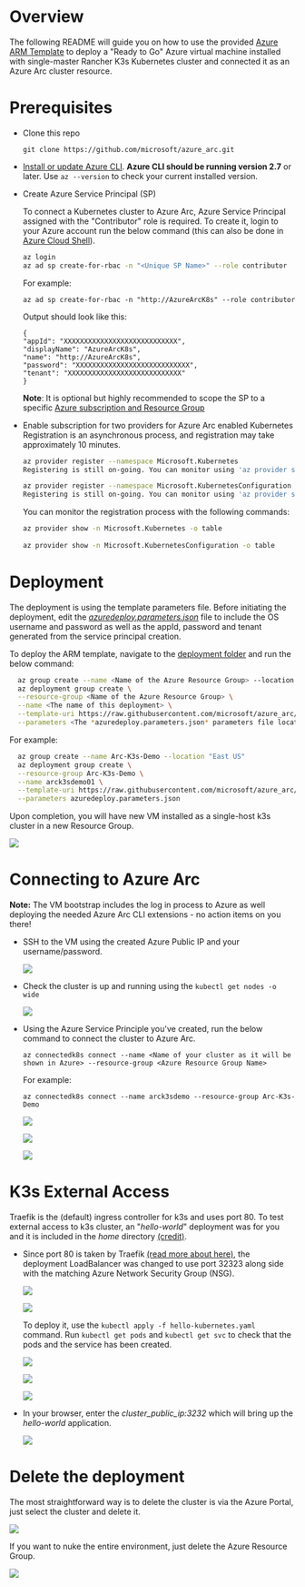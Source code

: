# Overview

The following README will guide you on how to use the provided [Azure ARM Template](https://docs.microsoft.com/en-us/azure/azure-resource-manager/templates/overview) to deploy a "Ready to Go" Azure virtual machine installed with single-master Rancher K3s Kubernetes cluster and connected it as an Azure Arc cluster resource.

# Prerequisites

* Clone this repo

    ```terminal
    git clone https://github.com/microsoft/azure_arc.git
    ```
    
* [Install or update Azure CLI](https://docs.microsoft.com/en-us/cli/azure/install-azure-cli?view=azure-cli-latest). **Azure CLI should be running version 2.7** or later. Use ```az --version``` to check your current installed version.

* Create Azure Service Principal (SP)   

    To connect a Kubernetes cluster to Azure Arc, Azure Service Principal assigned with the "Contributor" role is required. To create it, login to your Azure account run the below command (this can also be done in [Azure Cloud Shell](https://shell.azure.com/)).

    ```bash
    az login
    az ad sp create-for-rbac -n "<Unique SP Name>" --role contributor
    ```

    For example:

    ```az ad sp create-for-rbac -n "http://AzureArcK8s" --role contributor```

    Output should look like this:

    ```
    {
    "appId": "XXXXXXXXXXXXXXXXXXXXXXXXXXXX",
    "displayName": "AzureArcK8s",
    "name": "http://AzureArcK8s",
    "password": "XXXXXXXXXXXXXXXXXXXXXXXXXXXX",
    "tenant": "XXXXXXXXXXXXXXXXXXXXXXXXXXXX"
    }
    ```
    
    **Note**: It is optional but highly recommended to scope the SP to a specific [Azure subscription and Resource Group](https://docs.microsoft.com/en-us/cli/azure/ad/sp?view=azure-cli-latest) 

* Enable subscription for two providers for Azure Arc enabled Kubernetes<br> 
  Registration is an asynchronous process, and registration may take approximately 10 minutes.
  ```bash
  az provider register --namespace Microsoft.Kubernetes
  Registering is still on-going. You can monitor using 'az provider show -n Microsoft.Kubernetes'

  az provider register --namespace Microsoft.KubernetesConfiguration
  Registering is still on-going. You can monitor using 'az provider show -n Microsoft.KubernetesConfiguration'
  ```
  You can monitor the registration process with the following commands:
  ```bash
  az provider show -n Microsoft.Kubernetes -o table
 
  az provider show -n Microsoft.KubernetesConfiguration -o table
  ```

# Deployment 

The deployment is using the template parameters file. Before initiating the deployment, edit the [*azuredeploy.parameters.json*](../rancher_k3s/azure/arm_template/azuredeploy.parameters.json) file to include the OS username and password as well as the appId, password and tenant generated from the service principal creation.  

To deploy the ARM template, navigate to the [deployment folder](../rancher_k3s/azure/arm_template) and run the below command:

```bash
  az group create --name <Name of the Azure Resource Group> --location <Azure Region>
  az deployment group create \
  --resource-group <Name of the Azure Resource Group> \
  --name <The name of this deployment> \
  --template-uri https://raw.githubusercontent.com/microsoft/azure_arc/master/azure_arc_k8s_jumpstart/rancher_k3s/azure/arm_template/azuredeploy.json \
  --parameters <The *azuredeploy.parameters.json* parameters file location>
```

For example:

```bash
  az group create --name Arc-K3s-Demo --location "East US"
  az deployment group create \
  --resource-group Arc-K3s-Demo \
  --name arck3sdemo01 \
  --template-uri https://raw.githubusercontent.com/microsoft/azure_arc/master/azure_arc_k8s_jumpstart/rancher_k3s/azure/arm_template/azuredeploy.json \
  --parameters azuredeploy.parameters.json
```

Upon completion, you will have new VM installed as a single-host k3s cluster in a new Resource Group.

![](../img/rancher_k3s/azure/arm_template/01.png)

# Connecting to Azure Arc

**Note:** The VM bootstrap includes the log in process to Azure as well deploying the needed Azure Arc CLI extensions - no action items on you there!

* SSH to the VM using the created Azure Public IP and your username/password.

  ![](../img/rancher_k3s/azure/arm_template/02.png)

* Check the cluster is up and running using the ```kubectl get nodes -o wide```

  ![](../img/rancher_k3s/azure/arm_template/03.png)

* Using the Azure Service Principle you've created, run the below command to connect the cluster to Azure Arc.

    ```az connectedk8s connect --name <Name of your cluster as it will be shown in Azure> --resource-group <Azure Resource Group Name>```

    For example:

    ```az connectedk8s connect --name arck3sdemo --resource-group Arc-K3s-Demo```

  ![](../img/rancher_k3s/azure/arm_template/04.png)

  ![](../img/rancher_k3s/azure/arm_template/05.png)

  ![](../img/rancher_k3s/azure/arm_template/06.png)

# K3s External Access

Traefik is the (default) ingress controller for k3s and uses port 80. To test external access to k3s cluster, an "*hello-world*" deployment was for you and it is included in the *home* directory [(credit)](https://github.com/paulbouwer/hello-kubernetes). 

* Since port 80 is taken by Traefik [(read more about here)](https://github.com/rancher/k3s/issues/436), the deployment LoadBalancer was changed to use port 32323 along side with the matching Azure Network Security Group (NSG). 

  ![](../img/rancher_k3s/azure/arm_template/07.png)

  ![](../img/rancher_k3s/azure/arm_template/08.png)

  To deploy it, use the ```kubectl apply -f hello-kubernetes.yaml``` command. Run ```kubectl get pods``` and ```kubectl get svc``` to check that the pods and the service has been created. 

  ![](../img/rancher_k3s/azure/arm_template/09.png)

  ![](../img/rancher_k3s/azure/arm_template/10.png)

  ![](../img/rancher_k3s/azure/arm_template/11.png)

* In your browser, enter the *cluster_public_ip:3232* which will bring up the *hello-world* application.

  ![](../img/rancher_k3s/azure/arm_template/12.png)

# Delete the deployment

The most straightforward way is to delete the cluster is via the Azure Portal, just select the cluster and delete it. 

![](../img/rancher_k3s/azure/arm_template/13.png)

If you want to nuke the entire environment, just delete the Azure Resource Group. 

![](../img/rancher_k3s/azure/arm_template/14.png)
